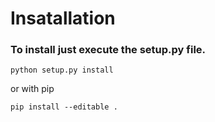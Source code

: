 # Insatallation

### To install just execute the setup.py file.

```console
python setup.py install
```
or with pip

```console
pip install --editable .
```
